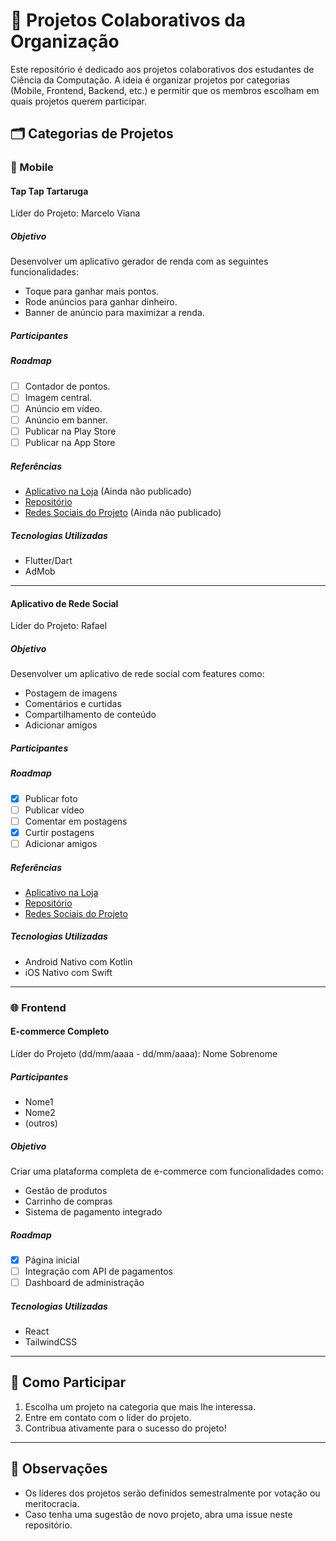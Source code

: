 # 🚀 Projetos Colaborativos da Organização  

Este repositório é dedicado aos projetos colaborativos dos estudantes de Ciência da Computação. A ideia é organizar projetos por categorias (Mobile, Frontend, Backend, etc.) e permitir que os membros escolham em quais projetos querem participar.

## 🗂️ Categorias de Projetos  

### 📱 Mobile  

#### **Tap Tap Tartaruga**  
Líder do Projeto: Marcelo Viana

##### **Objetivo**  
Desenvolver um aplicativo gerador de renda com as seguintes funcionalidades:
- Toque para ganhar mais pontos.
- Rode anúncios para ganhar dinheiro.
- Banner de anúncio para maximizar a renda. 

##### **Participantes**  


##### **Roadmap**  
- [ ] Contador de pontos.
- [ ] Imagem central.
- [ ] Anúncio em vídeo.
- [ ] Anúncio em banner.
- [ ] Publicar na Play Store  
- [ ] Publicar na App Store

##### **Referências**  
- [Aplicativo na Loja](#) (Ainda não publicado)
- [Repositório](#)  
- [Redes Sociais do Projeto](#) (Ainda não publicado)

##### **Tecnologias Utilizadas**  
- Flutter/Dart   
- AdMob

---

#### **Aplicativo de Rede Social**  
Líder do Projeto: Rafael   

##### **Objetivo**  
Desenvolver um aplicativo de rede social com features como:  
- Postagem de imagens  
- Comentários e curtidas  
- Compartilhamento de conteúdo  
- Adicionar amigos  

##### **Participantes**  


##### **Roadmap**  
- [x] Publicar foto  
- [ ] Publicar vídeo  
- [ ] Comentar em postagens  
- [x] Curtir postagens  
- [ ] Adicionar amigos  

##### **Referências**  
- [Aplicativo na Loja](#)  
- [Repositório](#)  
- [Redes Sociais do Projeto](#)  

##### **Tecnologias Utilizadas**  
- Android Nativo com Kotlin  
- iOS Nativo com Swift  

---

### 🌐 Frontend  

#### **E-commerce Completo**  
Líder do Projeto (dd/mm/aaaa - dd/mm/aaaa): Nome Sobrenome  

##### **Participantes**  
- Nome1  
- Nome2  
- (outros)  

##### **Objetivo**  
Criar uma plataforma completa de e-commerce com funcionalidades como:  
- Gestão de produtos  
- Carrinho de compras  
- Sistema de pagamento integrado  

##### **Roadmap**  
- [x] Página inicial  
- [ ] Integração com API de pagamentos  
- [ ] Dashboard de administração  

##### **Tecnologias Utilizadas**  
- React  
- TailwindCSS  

---

## 👥 Como Participar  
1. Escolha um projeto na categoria que mais lhe interessa.  
2. Entre em contato com o líder do projeto.  
3. Contribua ativamente para o sucesso do projeto!  

---

## 📑 Observações  
- Os líderes dos projetos serão definidos semestralmente por votação ou meritocracia.  
- Caso tenha uma sugestão de novo projeto, abra uma issue neste repositório.  